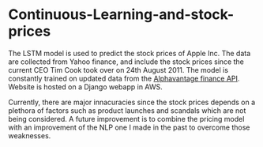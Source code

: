 # Continuous-Learning-and-stock-prices
The LSTM model is used to predict the stock prices of Apple Inc. The data are collected from Yahoo finance, and include the stock prices since the current CEO Tim Cook took over on 24th August 2011. The model is constantly trained on updated data from the [Alphavantage finance API](https://www.alphavantage.co). Website is hosted on a Django webapp in AWS.


Currently, there are major innacuracies since the stock prices depends on a plethora of factors such as product launches and scandals which are not being considered. A future improvement is to combine the pricing model with an improvement of the NLP one I made in the past to overcome those weaknesses.
